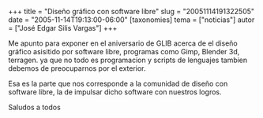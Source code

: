 +++
title = "Diseño gráfico con software libre"
slug = "20051114191322505"
date = "2005-11-14T19:13:00-06:00"
[taxonomies]
tema = ["noticias"]
autor = ["José Edgar Silis Vargas"]
+++

Me apunto para exponer en el aniversario de GLIB acerca de el diseño
gráfico asisitido por software libre, programas como Gimp, Blender 3d,
terragen. ya que no todo es programacion y scripts de lenguajes tambien
debemos de preocuparnos por el exterior.

Esa es la parte que nos corresponde a la comunidad de diseño con
software libre, la de impulsar dicho software con nuestros logros.

Saludos a todos
